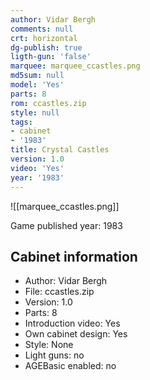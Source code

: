 ```yaml
---
author: Vidar Bergh
comments: null
crt: horizontal
dg-publish: true
ligth-gun: 'false'
marquee: marquee_ccastles.png
md5sum: null
model: 'Yes'
parts: 8
rom: ccastles.zip
style: null
tags:
- cabinet
- '1983'
title: Crystal Castles
version: 1.0
video: 'Yes'
year: '1983'
---
```


![[marquee_ccastles.png]]

Game published year: 1983

## Cabinet information

- Author: Vidar Bergh
- File: ccastles.zip
- Version: 1.0
- Parts: 8
- Introduction video: Yes
- Own cabinet design: Yes
- Style: None
- Light guns: no
- AGEBasic enabled: no

